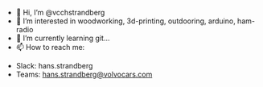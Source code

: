 * 👋 Hi, I’m @vcchstrandberg
* 👀 I’m interested in woodworking, 3d-printing, outdooring, arduino, ham-radio
* 🌱 I’m currently learning git...
* 📫 How to reach me: 
- Slack: hans.strandberg 
- Teams: hans.strandberg@volvocars.com

<!---
vcchstrandberg/vcchstrandberg is a ✨ special ✨ repository because its `README.md` (this file) appears on your GitHub profile.
You can click the Preview link to take a look at your changes.
--->
